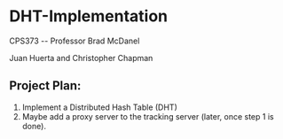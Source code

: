 # DHT-Implementation
CPS373 -- Professor Brad McDanel

Juan Huerta and Christopher Chapman 

## Project Plan:
1. Implement a Distributed Hash Table (DHT) 
2. Maybe add a proxy server to the tracking server (later, once step 1 is done).
